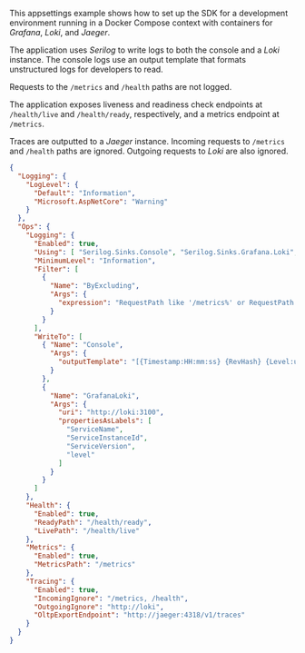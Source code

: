 This appsettings example shows how to set up the SDK for a development environment running in a Docker Compose context with containers for *Grafana*, *Loki*, and *Jaeger*.

The application uses *Serilog* to write logs to both the console and a *Loki* instance. The console logs use an output template that formats unstructured logs for developers to read.

Requests to the `/metrics` and `/health` paths are not logged. 

The application exposes liveness and readiness check endpoints at `/health/live` and `/health/ready`, respectively, and a metrics endpoint at `/metrics`.

Traces are outputted to a *Jaeger* instance. Incoming requests to `/metrics` and `/health` paths are ignored. Outgoing requests to *Loki* are also ignored.

```json
{
  "Logging": {
    "LogLevel": {
      "Default": "Information",
      "Microsoft.AspNetCore": "Warning"
    }
  },
  "Ops": {
    "Logging": {
      "Enabled": true,
      "Using": [ "Serilog.Sinks.Console", "Serilog.Sinks.Grafana.Loki", "Serilog.Expressions" ],
      "MinimumLevel": "Information",
      "Filter": [
        {
          "Name": "ByExcluding",
          "Args": {
            "expression": "RequestPath like '/metrics%' or RequestPath like '/health%'"
          }
        }
      ],
      "WriteTo": [
        { "Name": "Console",
          "Args": {
            "outputTemplate": "[{Timestamp:HH:mm:ss} {RevHash} {Level:u3}] {Message:lj}{NewLine}{Exception}"
          } 
        },
        {
          "Name": "GrafanaLoki",
          "Args": {
            "uri": "http://loki:3100",
            "propertiesAsLabels": [
              "ServiceName",
              "ServiceInstanceId",
              "ServiceVersion",
              "level"
            ]
          }
        }
      ]
    },
    "Health": {
      "Enabled": true,
      "ReadyPath": "/health/ready",
      "LivePath": "/health/live"
    },
    "Metrics": {
      "Enabled": true,
      "MetricsPath": "/metrics"
    },
    "Tracing": {
      "Enabled": true,
      "IncomingIgnore": "/metrics, /health",
      "OutgoingIgnore": "http://loki",
      "OltpExportEndpoint": "http://jaeger:4318/v1/traces"
    }
  }
}
```